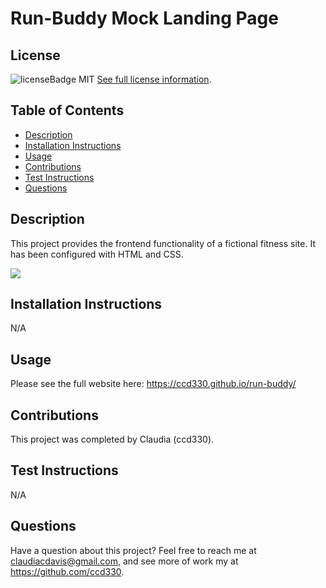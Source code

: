 # Run-Buddy Mock Landing Page
## License
  ![licenseBadge](https://img.shields.io/badge/License-MIT-blue.svg)
  MIT
  [See full license information](https://opensource.org/licenses/MIT).
  

  ## Table of Contents
  * [Description](#description)
  * [Installation Instructions](#installation-instructions)
  * [Usage](#usage)
  * [Contributions](#contributions)
  * [Test Instructions](#test-instructions)
  * [Questions](#questions)

  ## Description
  This project provides the frontend functionality of a fictional fitness site. It has been configured with HTML and CSS.
  
  <img src="https://github.com/ccd330/run-buddy/blob/main/assets/images/demo.png" />

  ## Installation Instructions
  N/A

  ## Usage
  Please see the full website here: https://ccd330.github.io/run-buddy/

  ## Contributions
  This project was completed by Claudia (ccd330).

  ## Test Instructions
  N/A

  ## Questions
  Have a question about this project? Feel free to reach me at claudiacdavis@gmail.com, and see more of work my at https://github.com/ccd330.
